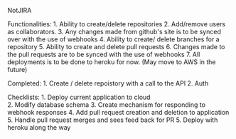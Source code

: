 NotJIRA

Functionalities:
	1. Ability to create/delete repositories 
	2. Add/remove users as collaborators. 
	3. Any changes made from github's site is to be synced over with the use of webhooks 
	4. Ability to create/ delete branches for a repository 
	5. Ability to create and delete pull requests 
	6. Changes made to the pull requests are to be synced with the use of webhooks 
	7. All deployments is to be done to heroku for now. (May move to AWS in the future) 

Completed:
	1. Create / delete repoistory with a call to the API 
	2. Auth

Checklists:
	1. Deploy current application to cloud 	
	2. Modify database schema
	3. Create mechanism for responding to webhook responses 
	4. Add pull request creation and deletion to application 
	5. Handle pull request merges and sees feed back for PR 
	5. Deploy with heroku along the way 

